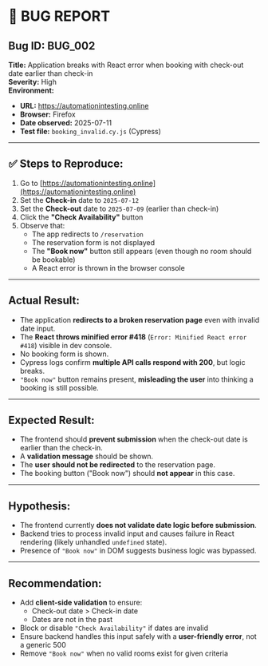 # 🐞 BUG REPORT

## Bug ID: BUG_002  
**Title:** Application breaks with React error when booking with check-out date earlier than check-in  
**Severity:** High  
**Environment:**  
- **URL:** https://automationintesting.online  
- **Browser:** Firefox  
- **Date observed:** 2025-07-11  
- **Test file:** `booking_invalid.cy.js` (Cypress)

---

## ✅ Steps to Reproduce:
1. Go to [https://automationintesting.online](https://automationintesting.online)  
2. Set the **Check-in** date to `2025-07-12`  
3. Set the **Check-out** date to `2025-07-09` (earlier than check-in)  
4. Click the **"Check Availability"** button  
5. Observe that:
   - The app redirects to `/reservation`
   - The reservation form is not displayed
   - The **"Book now"** button still appears (even though no room should be bookable)
   - A React error is thrown in the browser console

---

## Actual Result:
- The application **redirects to a broken reservation page** even with invalid date input.
- The **React throws minified error #418** (`Error: Minified React error #418`) visible in dev console.
- No booking form is shown.
- Cypress logs confirm **multiple API calls respond with 200**, but logic breaks.
- `"Book now"` button remains present, **misleading the user** into thinking a booking is still possible.

---

## Expected Result:
- The frontend should **prevent submission** when the check-out date is earlier than the check-in.
- A **validation message** should be shown.
- The **user should not be redirected** to the reservation page.
- The booking button ("Book now") should **not appear** in this case.

---

## Hypothesis:
- The frontend currently **does not validate date logic before submission**.
- Backend tries to process invalid input and causes failure in React rendering (likely unhandled `undefined` state).
- Presence of `"Book now"` in DOM suggests business logic was bypassed.

---

## Recommendation:
- Add **client-side validation** to ensure:
  - Check-out date > Check-in date
  - Dates are not in the past
- Block or disable `"Check Availability"` if dates are invalid
- Ensure backend handles this input safely with a **user-friendly error**, not a generic 500
- Remove `"Book now"` when no valid rooms exist for given criteria